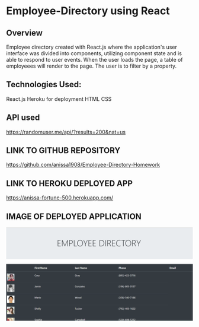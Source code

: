 # Employee-Directory using React

## Overview

Employee directory created with React.js where the application's user interface was divided into components, utilizing component state and is able to respond to user events. When the user loads the page, a table of employeees will render to the page. The user is to filter by a property.

## Technologies Used:
React.js
Heroku for deployment
HTML
CSS

## API used
https://randomuser.me/api/?results=200&nat=us

## LINK TO GITHUB REPOSITORY
https://github.com/anissa1908/Employee-Directory-Homework


## LINK TO HEROKU DEPLOYED APP
https://anissa-fortune-500.herokuapp.com/

## IMAGE OF DEPLOYED APPLICATION
<img src="public\emp_dir.png">

